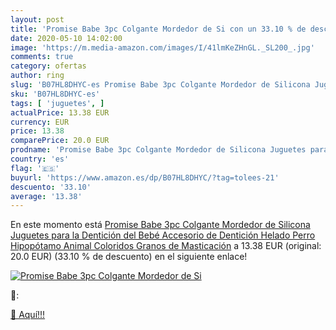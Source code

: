 ```yaml
---
layout: post
title: 'Promise Babe 3pc Colgante Mordedor de Si con un 33.10 % de descuento'
date: 2020-05-10 14:02:00
image: 'https://m.media-amazon.com/images/I/41lmKeZHnGL._SL200_.jpg'
comments: true
category: ofertas
author: ring
slug: 'B07HL8DHYC-es Promise Babe 3pc Colgante Mordedor de Silicona Juguetes...'
sku: 'B07HL8DHYC-es'
tags: [ 'juguetes', ]
actualPrice: 13.38 EUR
currency: EUR
price: 13.38
comparePrice: 20.0 EUR
prodname: 'Promise Babe 3pc Colgante Mordedor de Silicona Juguetes para la Dentición del Bebé Accesorio de Dentición Helado Perro Hipopótamo Animal Coloridos Granos de Masticación'
country: 'es'
flag: '🇪🇸'
buyurl: 'https://www.amazon.es/dp/B07HL8DHYC/?tag=tolees-21'
descuento: '33.10'
average: '13.38'
---
```


En este momento está [Promise Babe 3pc Colgante Mordedor de Silicona Juguetes para la Dentición del Bebé Accesorio de Dentición Helado Perro Hipopótamo Animal Coloridos Granos de Masticación](https://www.amazon.es/dp/B07HL8DHYC/?tag=tolees-21) a 13.38 EUR (original: 20.0 EUR) (33.10 %  de descuento) en el siguiente enlace!

[![Promise Babe 3pc Colgante Mordedor de Si](https://m.media-amazon.com/images/I/41lmKeZHnGL._SL200_.jpg)](https://www.amazon.es/dp/B07HL8DHYC/?tag=tolees-21)

🔎:


[🛒 Aquí!!!](https://www.amazon.es/dp/B07HL8DHYC/?tag=tolees-21)
